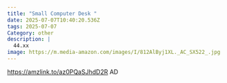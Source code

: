 ```yaml
---
title: "Small Computer Desk "
date: 2025-07-07T10:40:20.536Z
tags: 2025-07-07
Category: other
description: |
  44.xx 
image: https://m.media-amazon.com/images/I/812AlByj1XL._AC_SX522_.jpg
---
```

https://amzlink.to/az0PQaSJhdD2R
AD